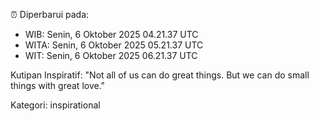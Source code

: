 ⏰ Diperbarui pada:
- WIB: Senin, 6 Oktober 2025 04.21.37 UTC
- WITA: Senin, 6 Oktober 2025 05.21.37 UTC
- WIT: Senin, 6 Oktober 2025 06.21.37 UTC

Kutipan Inspiratif:
"Not all of us can do great things. But we can do small things with great love."


Kategori: inspirational

